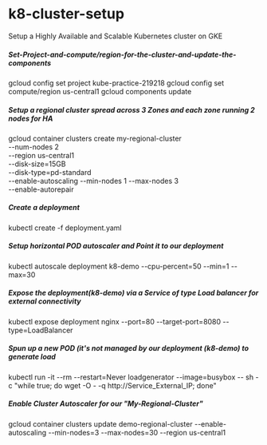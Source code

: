 # k8-cluster-setup
Setup a Highly Available and Scalable Kubernetes cluster on GKE

##### Set-Project-and-compute/region-for-the-cluster-and-update-the-components

gcloud config set project kube-practice-219218
gcloud config set compute/region us-central1
gcloud components update

##### Setup a regional cluster spread across 3 Zones and each zone running 2 nodes for HA

gcloud container clusters create my-regional-cluster \
--num-nodes 2 \
--region us-central1 \
--disk-size=15GB \
--disk-type=pd-standard \
--enable-autoscaling --min-nodes 1 --max-nodes 3 \
--enable-autorepair 

##### Create a deployment 

kubectl create -f deployment.yaml

##### Setup horizontal POD autoscaler and Point it to our deployment 

kubectl autoscale deployment k8-demo --cpu-percent=50 --min=1 --max=30

##### Expose the deployment(k8-demo) via a Service of type Load balancer for external connectivity

kubectl expose deployment nginx --port=80 --target-port=8080 --type=LoadBalancer

##### Spun up a new POD (it's not managed by our deployment (k8-demo) to generate load 

kubectl run -it --rm --restart=Never loadgenerator --image=busybox -- sh -c "while true; do wget -O - -q http://Service_External_IP; done"

##### Enable Cluster Autoscaler for our "My-Regional-Cluster"

gcloud container clusters update demo-regional-cluster  --enable-autoscaling --min-nodes=3 --max-nodes=30 --region us-central1
